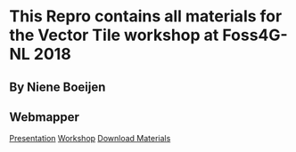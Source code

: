 # This Repro contains all materials for the Vector Tile workshop at Foss4G-NL 2018

## By Niene Boeijen
## Webmapper

[Presentation](https://NieneB.github.io/foss4gNL_vector_tiles/)
[Workshop](https://github.com/NieneB/foss4gNL_vector_tiles/wiki)
[Download Materials](https://github.com/NieneB/foss4gNL_vector_tiles/archive/master.zip)